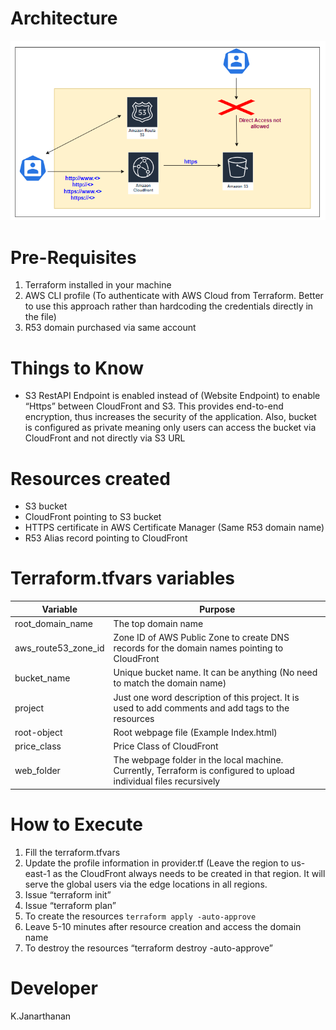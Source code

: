 # Architecture
![Example Image](architecture.png)

# Pre-Requisites

1.	Terraform installed in your machine
2.	AWS CLI profile (To authenticate with AWS Cloud from Terraform. Better to use this approach rather than hardcoding the credentials directly in the file)
3.	R53 domain purchased via same account

# Things to Know

- S3 RestAPI Endpoint is enabled instead of (Website Endpoint) to enable “Https” between CloudFront and S3. This provides end-to-end encryption, thus increases the security of the application. Also, bucket is configured as private meaning only users can access the bucket via CloudFront and not directly via S3 URL
   
# Resources created

- S3 bucket
- CloudFront pointing to S3 bucket
- HTTPS certificate in AWS Certificate Manager (Same R53 domain name)
- R53 Alias record pointing to CloudFront

# Terraform.tfvars variables

| Variable            | Purpose                                                                   |
|---------------------|---------------------------------------------------------------------------|
| root_domain_name    | The top domain name                                                       |
| aws_route53_zone_id | Zone ID of AWS Public Zone to create DNS records for the domain names pointing to CloudFront |
| bucket_name         | Unique bucket name. It can be anything (No need to match the domain name) |
| project             | Just one word description of this project. It is used to add comments and add tags to the resources |
| root-object         | Root webpage file (Example Index.html)                                   |
| price_class         | Price Class of CloudFront                                                |
| web_folder          | The webpage folder in the local machine. Currently, Terraform is configured to upload individual files recursively |


# How to Execute

1.	Fill the terraform.tfvars
2.	Update the profile information in provider.tf 
(Leave the region to us-east-1 as the CloudFront always needs to be created in that region. It will serve the global users via the edge locations in all regions.
3.	Issue “terraform init”
4.	Issue “terraform plan”
5.	To create the resources ```terraform apply -auto-approve```
6.	Leave 5-10 minutes after resource creation and access the domain name
7.	To destroy the resources “terraform destroy -auto-approve”

# Developer 
K.Janarthanan
